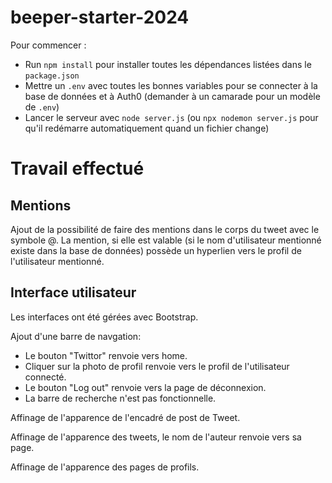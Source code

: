 # beeper-starter-2024

Pour commencer :

 - Run `npm install` pour installer toutes les dépendances listées dans le `package.json`
 - Mettre un `.env` avec toutes les bonnes variables pour se connecter à la base de données et à Auth0 (demander à un camarade pour un modèle de `.env`)
 - Lancer le serveur avec `node server.js` (ou `npx nodemon server.js` pour qu'il redémarre automatiquement quand un fichier change)

# Travail effectué
## Mentions

Ajout de la possibilité de faire des mentions dans le corps du tweet avec le symbole @.
La mention, si elle est valable (si le nom d'utilisateur mentionné existe dans la base de données)
possède un hyperlien vers le profil de l'utilisateur mentionné.

## Interface utilisateur

Les interfaces ont été gérées avec Bootstrap.

Ajout d'une barre de navgation:
- Le bouton "Twittor" renvoie vers home.
- Cliquer sur la photo de profil renvoie vers le profil de l'utilisateur connecté.
- Le bouton "Log out" renvoie vers la page de déconnexion.
- La barre de recherche n'est pas fonctionnelle.

Affinage de l'apparence de l'encadré de post de Tweet.

Affinage de l'apparence des tweets, le nom de l'auteur renvoie vers sa page.

Affinage de l'apparence des pages de profils.

